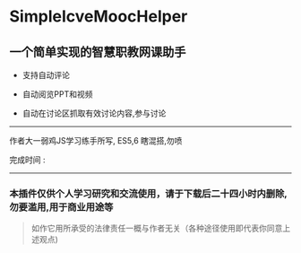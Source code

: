 # SimpleIcveMoocHelper

## 一个简单实现的智慧职教网课助手

* 支持自动评论

* 自动阅览PPT和视频

* 自动在讨论区抓取有效讨论内容,参与讨论

----

作者大一弱鸡JS学习练手所写, ES5,6 瞎混搭,勿喷

完成时间 : 

----

### **本插件仅供个人学习研究和交流使用，请于下载后二十四小时内删除,勿要滥用,用于商业用途等**

> 如作它用所承受的法律责任一概与作者无关（各种途径使用即代表你同意上述观点)